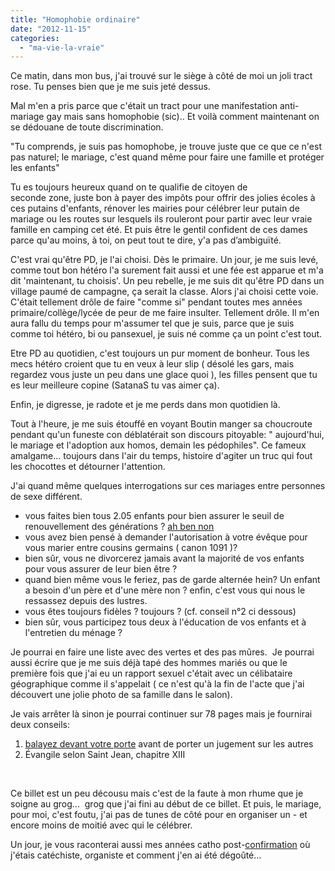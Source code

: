 ```yaml
---
title: "Homophobie ordinaire"
date: "2012-11-15"
categories: 
  - "ma-vie-la-vraie"
---
```


Ce matin, dans mon bus, j'ai trouvé sur le siège à côté de moi un joli tract rose. Tu penses bien que je me suis jeté dessus.

Mal m'en a pris parce que c'était un tract pour une manifestation anti-mariage gay mais sans homophobie (sic).. Et voilà comment maintenant on se dédouane de toute discrimination.

"Tu comprends, je suis pas homophobe, je trouve juste que ce que ce n'est pas naturel; le mariage, c'est quand même pour faire une famille et protéger les enfants"

Tu es toujours heureux quand on te qualifie de citoyen de seconde zone, juste bon à payer des impôts pour offrir des jolies écoles à ces putains d'enfants, rénover les mairies pour célébrer leur putain de mariage ou les routes sur lesquels ils rouleront pour partir avec leur vraie famille en camping cet été. Et puis être le gentil confident de ces dames parce qu'au moins, à toi, on peut tout te dire, y'a pas d’ambiguïté.

C'est vrai qu'être PD, je l'ai choisi. Dès le primaire. Un jour, je me suis levé, comme tout bon hétéro l'a surement fait aussi et une fée est apparue et m'a dit 'maintenant, tu choisis'. Un peu rebelle, je me suis dit qu'être PD dans un village paumé de campagne, ça serait la classe. Alors j'ai choisi cette voie. C'était tellement drôle de faire "comme si" pendant toutes mes années primaire/collège/lycée de peur de me faire insulter. Tellement drôle. Il m'en aura fallu du temps pour m'assumer tel que je suis, parce que je suis comme toi hétéro, bi ou pansexuel, je suis né comme ça un point c'est tout.

Etre PD au quotidien, c'est toujours un pur moment de bonheur. Tous les mecs hétéro croient que tu en veux à leur slip ( désolé les gars, mais regardez vous juste un peu dans une glace quoi ), les filles pensent que tu es leur meilleure copine (SatanaS tu vas aimer ça).

Enfin, je digresse, je radote et je me perds dans mon quotidien là.

Tout à l'heure, je me suis étouffé en voyant Boutin manger sa choucroute pendant qu'un funeste con déblatérait son discours pitoyable: " aujourd'hui, le mariage et l'adoption aux homos, demain les pédophiles". Ce fameux amalgame... toujours dans l'air du temps, histoire d'agiter un truc qui fout les chocottes et détourner l'attention.

J'ai quand même quelques interrogations sur ces mariages entre personnes de sexe différent.

- vous faites bien tous 2.05 enfants pour bien assurer le seuil de renouvellement des générations ? [ah ben non](http://fr.wikipedia.org/wiki/Natalit%C3%A9_en_France#Taux_de_f.C3.A9condit.C3.A9)
- vous avez bien pensé à demander l'autorisation à votre évêque pour vous marier entre cousins germains ( canon 1091 )?
- bien sûr, vous ne divorcerez jamais avant la majorité de vos enfants pour vous assurer de leur bien être ?
- quand bien même vous le feriez, pas de garde alternée hein? Un enfant a besoin d'un père et d'une mère non ? enfin, c'est vous qui nous le ressassez depuis des lustres.
- vous êtes toujours fidèles ? toujours ? (cf. conseil n°2 ci dessous)
- bien sûr, vous participez tous deux à l'éducation de vos enfants et à l'entretien du ménage ?

Je pourrai en faire une liste avec des vertes et des pas mûres.  Je pourrai aussi écrire que je me suis déjà tapé des hommes mariés ou que le première fois que j'ai eu un rapport sexuel c'était avec un célibataire géographique comme il s'appelait ( ce n'est qu'à la fin de l'acte que j'ai découvert une jolie photo de sa famille dans le salon).

Je vais arrêter là sinon je pourrai continuer sur 78 pages mais je fournirai deux conseils:

1. [balayez devant votre porte](http://www.gleeden.com/) avant de porter un jugement sur les autres
2. Évangile selon Saint Jean, chapitre XIII

 

Ce billet est un peu décousu mais c'est de la faute à mon rhume que je soigne au grog...  grog que j'ai fini au début de ce billet. Et puis, le mariage, pour moi, c'est foutu, j'ai pas de tunes de côté pour en organiser un - et encore moins de moitié avec qui le célébrer.

Un jour, je vous raconterai aussi mes années catho post-[confirmation](http://fr.wikipedia.org/wiki/Confirmation) où j'étais catéchiste, organiste et comment j'en ai été dégoûté...

